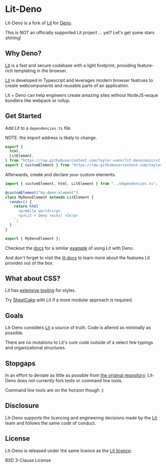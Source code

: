 # Lit-Deno

Lit-Deno is a fork of [Lit](https://lit.dev/) for [Deno](https://deno.land/).

This is _NOT_ an officially supported Lit project ... yet? Let's get some stars
shining!

## Why Deno?

[Lit](https://lit.dev/) is a fast and secure codebase with a light footprint,
providing feature-rich templating in the browser.

[Lit](https://lit.dev/) is developed in Typescript and leverages modern browser
featrues to create webcomponents and reusable parts of an application.

Lit + Deno can help engineers create amazing sites without NodeJS-esque bundlers
like webpack or rollup.

## Get Started

Add Lit to a `dependencies.ts` file.

NOTE: the import address is likely to change.

```Typescript
export {
  html,
  LitElement,
} from "https://raw.githubusercontent.com/taylor-vann/lit-deno/main/v2.0.x/lit.ts";
export { customElement } from "https://raw.githubusercontent.com/taylor-vann/lit-deno/main/v2.0.x/lit-element/decorators.ts";
```

Afterwards, create and declare your custom elements.

```Typescript
import { customElement, html, LitElement } from "../dependencies.ts";

@customElement("my-deno-element")
class MyDenoElement extends LitElement {
  render() {
    return html`
      <p>Hello world!</p>
      <p>Lit + Deno rocks! <3</p>
    `;
  }
}

export { MyDenoElement };
```

Checkout the [docs](https://github.com/taylor-vann/lit-deno/docs/) for a similar
[example](https://taylor-vann.github.io/lit-deno) of using Lit with Deno.

And don't forget to visit the [lit docs](https://lit.dev/docs/) to learn more
about the features Lit provides out of the box.

## What about CSS?

Lit has [extensive tooling](https://lit.dev/docs/components/styles/) for styles.

Try [SheetCake]() with Lit if a more modular approach is required.

## Goals

Lit-Deno considers [Lit](https://lit.dev/) a source of truth. Code is altered as
minimally as possible.

There are no mutations to Lit's core code outside of a select few typings and
organizational structures.

## Stopgaps

In an effort to deviate as little as possible from
[the original repository](https://github.com/lit/lit/), Lit-Deno does not
currently fork tests or command line tools.

Command line tools are on the horizon though :)

## Disclosure

Lit-Deno supports the licencing and engineering decisions made by the
[Lit](https://lit.dev/) team and follows the same code of conduct.

## License

Lit-Deno is released under the same licence as the
[Lit licence](https://github.com/lit/lit/blob/main/LICENSE):

BSD 3-Clause License
